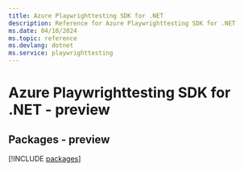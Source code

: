 ```yaml
---
title: Azure Playwrighttesting SDK for .NET
description: Reference for Azure Playwrighttesting SDK for .NET
ms.date: 04/10/2024
ms.topic: reference
ms.devlang: dotnet
ms.service: playwrighttesting
---
```

# Azure Playwrighttesting SDK for .NET - preview
## Packages - preview
[!INCLUDE [packages](playwrighttesting-index.md)]